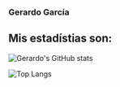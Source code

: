 ### Gerardo García

## Mis estadístias son:

![Gerardo's GitHub stats](https://github-readme-stats.vercel.app/api?username=ggarcia410&show_icons=true&theme=tokyonight)

![Top Langs](https://github-readme-stats.vercel.app/api/top-langs/?username=ggarcia410)
